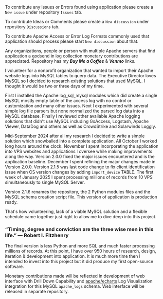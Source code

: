 To contribute any Issues or Errors found using application please create a `New issue` under repository `Issues` tab.

To contribute Ideas or Comments please create a `New discussion` under repository `Discussions` tab.

To contribute Apache Access or Error Log Formats commonly used that application should process please start `New discussion` about that.

Any organizations, people or person with multiple Apache servers that find application a godsend in log collection monetary contributions are appreciated. Repository has my ***Buy Me a Coffee*** & ***Venmo*** links.

I volunteer for a nonprofit organization that wanted to import their Apache website logs into MySQL tables to query data. The Executive Director loves MySQL so I decided to research existing solutions that used MySQL. I thought it would be two or three days of my time. 

First I installed the Apache log_sql_mysql modules which did create a single MySQL mostly empty table of the access log with no control or customization and many other issues. Next I experimented with several simple log file parsers but none normalized the parsed log data into a MySQL database. Finally I reviewed other available Apache logging solutions that didn't use MySQL including GoAccess, Logstash, Apache Viewer, DataDog and others as well as CrowdStrike and Solarwinds Loggly.

Mid-September 2024 after all my research I decided to write a simple solution which snowballed into a complete application. All October I worked long hours around the clock. November I spent incorporating the application into VPS websites and applications I oversee while making improvements along the way. Version 2.0.0 fixed the major issues encountered and is the application baseline. December I spent refining the major changes made in Version 2.0.0. Version 2.1.5 was last code change to fix client identification issue when OS version changes by adding `import_device` TABLE. The first week of January 2025 I spent processing millions of records from 10 VPS simultaneously to single MySQL Server.

Version 2.1.6 renames the repository, the 2 Python modules files and the MySQL schema creation script file. This version of application is production ready.

That's how volunteering, lack of a viable MySQL solution and a flexible schedule came together just right to allow me to dive deep into this project.

### “Timing, degree and conviction are the three wise men in this life.” — Robert I. Fitzhenry

The final version is less Python and more SQL and much faster processing millions of records. At this point, I have over 950 hours of research, design, iteration & development into application. It is much more time then I intended to invest into this project but it did produce my first open-source software.

Monetary contributions made will be reflected in development of web interface with Drill Down Capability and [apache/echarts](https://github.com/apache/echarts) Log Visualization integration for this MySQL `apache_logs` schema. Web interface will be released in separate repository.